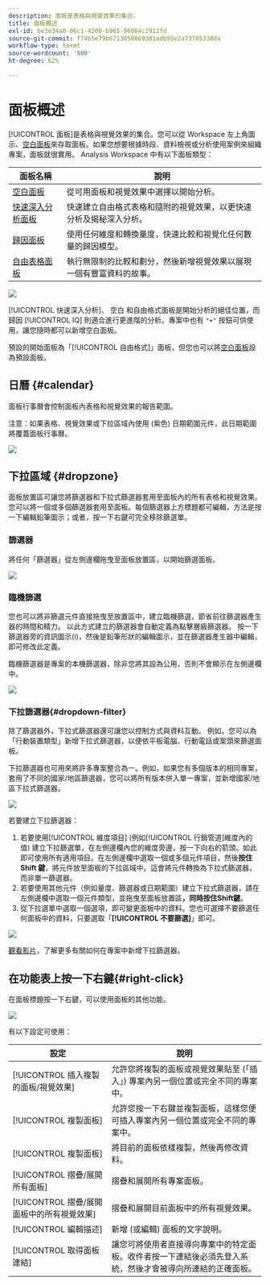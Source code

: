 ```yaml
---
description: 面板是表格與視覺效果的集合。
title: 面板概述
exl-id: be3e34a0-06c1-4200-b965-96084c2912fd
source-git-commit: f74b5e79b6713050869301adb95e2a73705330da
workflow-type: tm+mt
source-wordcount: '800'
ht-degree: 62%

---
```


# 面板概述

[!UICONTROL 面板]是表格與視覺效果的集合。您可以從 Workspace 左上角圖示、[空白面板](/help/analysis-workspace/c-panels/blank-panel.md)來存取面板。如果您想要根據時段、資料檢視或分析使用案例來組織專案，面板就很實用。 Analysis Workspace 中有以下面板類型：

| 面板名稱 | 說明 |
| --- | --- |
| [空白面板](/help/analysis-workspace/c-panels/blank-panel.md) | 從可用面板和視覺效果中選擇以開始分析。 |
| [快速深入分析面板](quickinsight.md) | 快速建立自由格式表格和隨附的視覺效果，以更快速分析及揭秘深入分析。 |
| [歸因面板](attribution.md) | 使用任何維度和轉換量度，快速比較和視覺化任何數量的歸因模型。 |
| [自由表格面板](freeform-panel.md) | 執行無限制的比較和劃分，然後新增視覺效果以展現一個有豐富資料的故事。 |

![](assets/panel-overview.png)

[!UICONTROL 快速深入分析]、  空白  和自由格式面板是開始分析的絕佳位置，而歸因 [!UICONTROL IQ] 則適合進行更進階的分析。專案中也有 `"+"` 按鈕可供使用，讓您隨時都可以新增空白面板。

預設的開始面板為「[!UICONTROL 自由格式]」面板，但您也可以將[空白面板](/help/analysis-workspace/c-panels/blank-panel.md)設為預設面板。

## 日曆 {#calendar}

面板行事曆會控制面板內表格和視覺效果的報告範圍。

注意：如果表格、視覺效果或下拉區域內使用 (紫色) 日期範圍元件，此日期範圍將覆蓋面板行事曆。

![](assets/panel-calendar.png)

## 下拉區域 {#dropzone}

面板放置區可讓您將篩選器和下拉式篩選器套用至面板內的所有表格和視覺效果。 您可以將一個或多個篩選器套用至面板。每個篩選器上方標題都可編輯，方法是按一下編輯鉛筆圖示；或者，按一下右鍵可完全移除篩選單。

### 篩選器

將任何「篩選器」從左側邊欄拖曳至面板放置區，以開始篩選面板。

![](assets/segment-filter.png)

### 臨機篩選

您也可以將非篩選元件直接拖曳至放置區中，建立臨機篩選，節省前往篩選器產生器的時間和精力。 以此方式建立的篩選器會自動定義為點擊層級篩選器。 按一下篩選器旁的資訊圖示(i)，然後是鉛筆形狀的編輯圖示，並在篩選器產生器中編輯，即可修改此定義。

臨機篩選器是專案的本機篩選器，除非您將其設為公用，否則不會顯示在左側邊欄中。

![](assets/adhoc-segment-filter.png)

### 下拉篩選器{#dropdown-filter}

除了篩選器外，下拉式篩選器還可讓您以控制方式與資料互動。 例如，您可以為「行動裝置類型」新增下拉式篩選器，以便依平板電腦、行動電話或案頭來篩選面板。

下拉篩選器也可用來將許多專案整合為一。例如，如果您有多個版本的相同專案，套用了不同的國家/地區篩選器，您可以將所有版本併入單一專案，並新增國家/地區下拉式篩選器。

![](assets/dropdown-filter-intro.png)

若要建立下拉篩選器：

1. 若要使用[!UICONTROL 維度項目] (例如[!UICONTROL 行銷管道]維度內的值) 建立下拉篩選單，在左側邊欄內您的維度旁邊，按一下向右的箭頭。如此即可使用所有適用項目。在左側邊欄中選取一個或多個元件項目，然後&#x200B;**按住 Shift 鍵**，將元件放至面板的下拉區域中。這會將元件轉換為下拉式篩選器，而非單一篩選器。
1. 若要使用其他元件（例如量度、篩選器或日期範圍）建立下拉式篩選器，請在左側邊欄中選取一個元件類型，並拖曳至面板放置區&#x200B;**，同時按住Shift鍵**。
1. 從下拉選單中選取一個選項，即可變更面板中的資料。您也可選擇不要篩選任何面板中的資料，只要選取「**[!UICONTROL 不要篩選]**」即可。

![](assets/create-dropdown.png)

[觀看影片](https://experienceleague.adobe.com/docs/analytics-learn/tutorials/analysis-workspace/using-panels/using-panels-to-organize-your-analysis-workspace-projects.html)，了解更多有關如何在專案中新增下拉篩選器。

## 在功能表上按一下右鍵{#right-click}

在面板標題按一下右鍵，可以使用面板的其他功能。

![](assets/right-click-menu.png)

有以下設定可使用：

| 設定 | 說明 |
| --- | --- |
| [!UICONTROL 插入複製的面板/視覺效果] | 允許您將複製的面板或視覺效果貼至 (「插入」) 專案內另一個位置或完全不同的專案中。 |
| [!UICONTROL 複製面板] | 允許您按一下右鍵並複製面板，這樣您便可插入專案內另一個位置或完全不同的專案中。 |
| [!UICONTROL 複製面板] | 將目前的面板依樣複製，然後再修改資料。 |
| [!UICONTROL 摺疊/展開所有面板] | 摺疊和展開所有專案面板。 |
| [!UICONTROL 摺疊/展開面板中的所有視覺效果] | 摺疊和展開目前面板中的所有視覺效果。 |
| [!UICONTROL 編輯描述] | 新增 (或編輯) 面板的文字說明。 |
| [!UICONTROL 取得面板連結] | 讓您可將使用者直接導向專案中的特定面板。收件者按一下連結後必須先登入系統，然後才會被導向所連結的正確面板。 |

